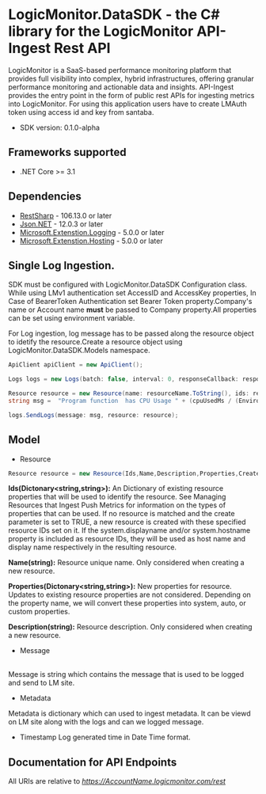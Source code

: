# LogicMonitor.DataSDK - the C# library for the LogicMonitor API-Ingest Rest API
LogicMonitor is a SaaS-based performance monitoring platform that provides full visibility into complex, hybrid 
infrastructures, offering granular performance monitoring and actionable data and insights. API-Ingest provides the 
entry point in the form of public rest APIs for ingesting metrics into LogicMonitor. For using this application users 
have to create LMAuth token using access id and key from santaba.

- SDK version: 0.1.0-alpha

<a name="frameworks-supported"></a>
## Frameworks supported
- .NET Core >= 3.1

<a name="dependencies"></a>
## Dependencies

- [RestSharp](https://www.nuget.org/packages/RestSharp) - 106.13.0 or later
- [Json.NET](https://www.nuget.org/packages/Newtonsoft.Json/) - 12.0.3 or later
- [Microsoft.Extenstion.Logging](https://www.nuget.org/packages/Microsoft.Extensions.Logging/) - 5.0.0 or later
- [Microsoft.Extenstion.Hosting](https://www.nuget.org/packages/Microsoft.Extensions.Hosting/) - 5.0.0 or later

<a name = "Single Log Ingestion"></a>
## Single Log Ingestion.

SDK must be configured with LogicMonitor.DataSDK Configuration class. 
While using LMv1 authentication set AccessID and AccessKey properties, In Case of BearerToken Authentication set Bearer Token property.Company's name or Account name <b>must</b> be passed to Company property.All properties can be set using environment variable.

For Log ingestion, log message has to be passed along the resource object to idetify the resource.Create a resource object using LogicMonitor.DataSDK.Models namespace.

```csharp
ApiClient apiClient = new ApiClient();

Logs logs = new Logs(batch: false, interval: 0, responseCallback: responseInterface, apiClient: apiClient);

Resource resource = new Resource(name: resourceName.ToString(), ids: resourceIds, create: true);
string msg =  "Program function  has CPU Usage " + (cpuUsedMs / (Environment.ProcessorCount * totalMsPassed)).ToString()+" Milliseconds";

logs.SendLogs(message: msg, resource: resource);
```

<a name="Model"></a>
## Model

- Resource

```csharp
Resource resource = new Resource(Ids,Name,Description,Properties,Create);
```

<b>Ids(Dictonary<string,string>):</b> An Dictionary of existing resource properties that will be used to identify the resource. See Managing Resources 
that Ingest Push Metrics for information on the types of properties that can be used. If no resource is matched and the 
create parameter is set to TRUE, a new resource is created with these specified resource IDs set on it. If the 
system.displayname and/or system.hostname property is included as resource IDs, they will be used as host name and 
display name respectively in the resulting resource.

<b>Name(string):</b> Resource unique name. Only considered when creating a new resource.

<b>Properties(Dictonary<string,string>):</b> New properties for resource. Updates to existing resource properties are not considered. Depending on the property name,
we will convert these properties into system, auto, or custom properties.

<b>Description(string):</b>  Resource description. Only considered when creating a new resource.

- Message
<br>
Message is string which contains the message that is used to be logged and send to  LM site.

- Metadata

Metadata is dictionary which can used to ingest metadata. It can be viewd on LM site along with the logs and can we logged message.

- Timestamp
Log generated time in Date Time format. 

<a name="documentation-for-api-endpoints"></a>
## Documentation for API Endpoints

All URIs are relative to *https://AccountName.logicmonitor.com/rest*
